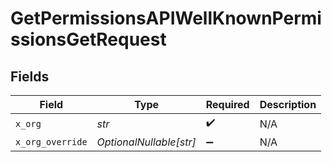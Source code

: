 # GetPermissionsAPIWellKnownPermissionsGetRequest


## Fields

| Field                   | Type                    | Required                | Description             |
| ----------------------- | ----------------------- | ----------------------- | ----------------------- |
| `x_org`                 | *str*                   | :heavy_check_mark:      | N/A                     |
| `x_org_override`        | *OptionalNullable[str]* | :heavy_minus_sign:      | N/A                     |